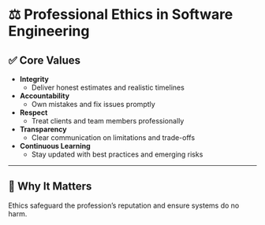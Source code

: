 # ⚖️ Professional Ethics in Software Engineering

## ✅ Core Values
- **Integrity**
    - Deliver honest estimates and realistic timelines
- **Accountability**
    - Own mistakes and fix issues promptly
- **Respect**
    - Treat clients and team members professionally
- **Transparency**
    - Clear communication on limitations and trade-offs
- **Continuous Learning**
    - Stay updated with best practices and emerging risks

---

## 🧠 Why It Matters
Ethics safeguard the profession’s reputation and ensure systems do no harm.
